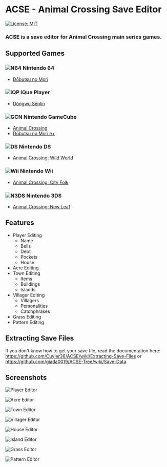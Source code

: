 # ACSE - Animal Crossing Save Editor
[![License: MIT](https://img.shields.io/badge/License-MIT-yellow.svg)](https://opensource.org/licenses/MIT)

### ACSE is a save editor for Animal Crossing main series games.

## Supported Games
### ![N64](https://i.imgur.com/nz2Rdc1.png) Nintendo 64
* [Dōbutsu no Mori](https://animalcrossing.fandom.com/wiki/D%C5%8Dbutsu_no_Mori_(game))
### ![iQP](https://i.imgur.com/kwQLeUJ.png) iQue Player
* [Dòngwù Sēnlín](http://www.iquebrew.org/index.php?title=Animal_Crossing)
### ![GCN](https://i.imgur.com/CzocU2O.png) Nintendo GameCube
* [Animal Crossing](https://animalcrossing.fandom.com/wiki/Animal_Crossing)
* [Dōbutsu no Mori e+](https://animalcrossing.fandom.com/wiki/D%C5%8Dbutsu_no_Mori_e%2B)
### ![DS](https://i.imgur.com/36cZPqr.png) Nintendo DS
* [Animal Crossing: Wild World](https://animalcrossing.fandom.com/wiki/Animal_Crossing:_Wild_World)
### ![Wii](https://i.imgur.com/6o0ajrG.png) Nintendo Wii
* [Animal Crossing: City Folk](https://animalcrossing.fandom.com/wiki/Animal_Crossing:_City_Folk)
### ![N3DS](https://i.imgur.com/en3u576.png) Nintendo 3DS
* [Animal Crossing: New Leaf](https://animalcrossing.fandom.com/wiki/Animal_Crossing%3A_New_Leaf)

## Features
* Player Editing
	* Name
	* Bells
	* Debt
	* Pockets
	* House
* Acre Editing
* Town Editing
	* Items
	* Buildings
	* Islands
* Villager Editing
	* Villagers
	* Personalities
	* Catchphrases
* Grass Editing
* Pattern Editing

## Extracting Save Files
If you don't know how to get your save file, read the documentation here: https://github.com/Cuyler36/ACSE/wiki/Extracting-Save-Files or https://github.com/giada0019/ACSE-Tree/wiki/Save-Data

## Screenshots

![Player Editor](https://puu.sh/z9jMu/94b9965e09.png)

![Acre Editor](https://puu.sh/z7swO/c985034d8e.png)

![Town Editor](https://puu.sh/z7sz7/c5ae45c05c.jpg)

![Villager Editor](https://puu.sh/z7sAz/bf9a68e805.png)

![House Editor](https://puu.sh/z7sBj/b79c52cdbb.png)

![Island Editor](https://puu.sh/z7sBJ/ee594d941a.png)

![Grass Editor](https://puu.sh/z7sHw/b17685c530.png)

![Pattern Editor](https://puu.sh/z9jw5/e27a5abb19.png)
